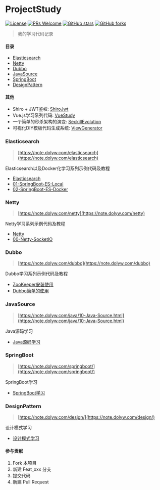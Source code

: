 # ProjectStudy

[![License](https://img.shields.io/badge/license-MIT-blue.svg)](LICENSE)
[![PRs Welcome](https://img.shields.io/badge/PRs-welcome-brightgreen.svg)](https://github.com/dolyw/ProjectStudy/pulls)
[![GitHub stars](https://img.shields.io/github/stars/dolyw/ProjectStudy.svg?style=social&label=Stars)](https://github.com/dolyw/ProjectStudy)
[![GitHub forks](https://img.shields.io/github/forks/dolyw/ProjectStudy.svg?style=social&label=Fork)](https://github.com/dolyw/ProjectStudy)

> 我的学习代码记录

#### 目录

- [Elasticsearch](#elasticsearch)
- [Netty](#netty)
- [Dubbo](#dubbo)
- [JavaSource](#javasource)
- [SpringBoot](#springboot)
- [DesignPattern](#designpattern)

#### 其他

- Shiro + JWT鉴权: [ShiroJwt](https://github.com/dolyw/ShiroJwt)
- Vue.js学习系列代码: [VueStudy](https://github.com/dolyw/VueStudy)
- 一个简单的秒杀架构的演变: [SeckillEvolution](https://github.com/dolyw/SeckillEvolution)
- 可视化DIY模板代码生成系统: [ViewGenerator](https://github.com/dolyw/ViewGenerator)

### Elasticsearch

> [https://note.dolyw.com/elasticsearch](https://note.dolyw.com/elasticsearch)

Elasticsearch以及Docker化学习系列示例代码及教程

* [Elasticsearch](https://github.com/dolyw/ProjectStudy/tree/master/Elasticsearch)
* [01-SpringBoot-ES-Local](https://github.com/dolyw/ProjectStudy/tree/master/Elasticsearch/01-SpringBoot-ES-Local)
* [02-SpringBoot-ES-Docker](https://github.com/dolyw/ProjectStudy/tree/master/Elasticsearch/02-SpringBoot-ES-Docker)

### Netty

> [https://note.dolyw.com/netty](https://note.dolyw.com/netty)

Netty学习系列示例代码及教程

* [Netty](https://github.com/dolyw/ProjectStudy/tree/master/Netty)
* [00-Netty-SocketIO](https://github.com/dolyw/ProjectStudy/tree/master/Netty/00-Netty-SocketIO)

### Dubbo

> [https://note.dolyw.com/dubbo](https://note.dolyw.com/dubbo)

Dubbo学习系列示例代码及教程

* [ZooKeeper安装使用](https://note.dolyw.com/dubbo/00-ZooKeeper-Use.html)
* [Dubbo简单的使用](https://github.com/dolyw/ProjectStudy/tree/master/Dubbo/01-Dubbo-SpringBoot)

### JavaSource

> [https://note.dolyw.com/java/10-Java-Source.html](https://note.dolyw.com/java/10-Java-Source.html)

Java源码学习

* [Java源码学习](https://github.com/dolyw/ProjectStudy/tree/master/JavaSource)

### SpringBoot

> [https://note.dolyw.com/springboot/](https://note.dolyw.com/springboot/)

SpringBoot学习

* [SpringBoot学习](https://github.com/dolyw/ProjectStudy/tree/master/SpringBoot)

### DesignPattern

> [https://note.dolyw.com/design/](https://note.dolyw.com/design/)

设计模式学习

* [设计模式学习](https://github.com/dolyw/ProjectStudy/tree/master/DesignPattern)

#### 参与贡献

1. Fork 本项目
2. 新建 Feat_xxx 分支
3. 提交代码
4. 新建 Pull Request